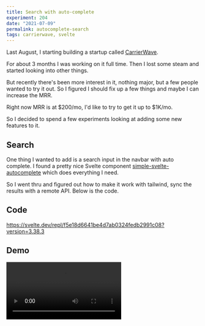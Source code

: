 ```yaml
---
title: Search with auto-complete
experiment: 204
date: "2021-07-09"
permalink: autocomplete-search
tags: carrierwave, svelte
---
```


Last August, I starting building a startup called [CarrierWave](https://getcarrierwave.com).

For about 3 months I was working on it full time. Then I lost some steam and started looking into other things.

But recently there's been more interest in it, nothing major, but a few people wanted to try it out. So I figured I should fix up a few things and maybe I can increase the MRR.

Right now MRR is at $200/mo, I'd like to try to get it up to $1K/mo.

So I decided to spend a few experiments looking at adding some new features to it.

## Search

One thing I wanted to add is a search input in the navbar with auto complete. I found a pretty nice Svelte component [simple-svelte-autocomplete](https://github.com/pstanoev/simple-svelte-autocomplete) which does everything I need. 

So I went thru and figured out how to make it work with tailwind, sync the results with a remote API. Below is the code.

## Code

https://svelte.dev/repl/f5e18d6641be4d7ab0324fedb2991c08?version=3.38.3

## Demo

<video controls src="https://res.cloudinary.com/dzwnkx0mk/video/upload/v1625817098/1000experiments.dev/auto-complete-search-box_hek7fu.mp4"/>
